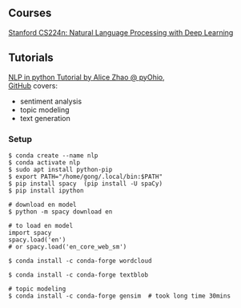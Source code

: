 ## Courses
[Stanford CS224n: Natural Language Processing with Deep Learning](http://web.stanford.edu/class/cs224n/index.html)

## Tutorials

[NLP in python Tutorial by Alice Zhao @ pyOhio](https://youtu.be/xvqsFTUsOmc),  
[GitHub](https://github.com/adashofdata/nlp-in-python-tutorial)
covers: 
* sentiment analysis
* topic modeling
* text generation

### Setup
```
$ conda create --name nlp
$ conda activate nlp
$ sudo apt install python-pip
$ export PATH="/home/gong/.local/bin:$PATH"
$ pip install spacy  (pip install -U spaCy)
$ pip install ipython

# download en model
$ python -m spacy download en

# to load en model
import spacy
spacy.load('en') 
# or spacy.load('en_core_web_sm')

$ conda install -c conda-forge wordcloud

$ conda install -c conda-forge textblob

# topic modeling
$ conda install -c conda-forge gensim  # took long time 30mins

```